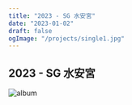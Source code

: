 ```yaml
---
title: "2023 - SG 水安宮"
date: "2023-01-02"
draft: false
ogImage: "/projects/single1.jpg"
---
```


## 2023 - SG 水安宮

![album](/projects/single1.jpg)
